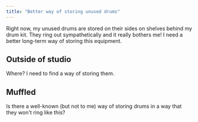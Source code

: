 ```yaml
---
title: "Better way of storing unused drums"
---
```


Right now, my unused drums are stored on their sides on shelves behind my drum kit. They
ring out sympathetically and it really bothers me! I need a better long-term way of
storing this equipment.


## Outside of studio

Where? I need to find a way of storing them.


## Muffled

Is there a well-known (but not to me) way of storing drums in a way that they won't ring
like this?
